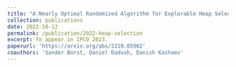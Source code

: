 ```yaml
---
title: "A Nearly Optimal Randomized Algorithm for Explorable Heap Selection"
collection: publications
date: 2022-10-12
permalink: /publication/2022-heap-selection
excerpt: To appear in IPCO 2023.
paperurl: 'https://arxiv.org/abs/2210.05982'
coauthors: 'Sander Borst, Daniel Dadush, Danish Kashaev'
---
```


